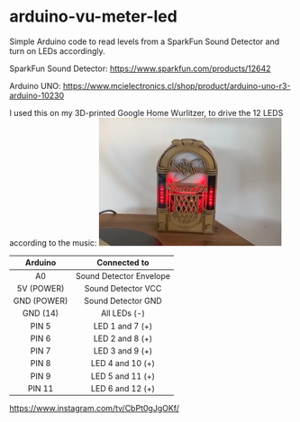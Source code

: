 # arduino-vu-meter-led
Simple Arduino code to read levels from a SparkFun Sound Detector and turn on LEDs accordingly. 

SparkFun Sound Detector:
https://www.sparkfun.com/products/12642

Arduino UNO:
https://www.mcielectronics.cl/shop/product/arduino-uno-r3-arduino-10230

I used this on my 3D-printed Google Home Wurlitzer, to drive the 12 LEDS according to the music:
![alt text](https://raw.githubusercontent.com/cvasquez-github/arduino-vu-meter-led/main/cvs-wurlitzer-led.png)

| Arduino         | Connected to            |
| :-------------: | :-------------:         |
| A0              | Sound Detector Envelope |
| 5V (POWER)      | Sound Detector VCC      |
| GND (POWER)     | Sound Detector GND      |
| GND (14)        | All LEDs (-)            |
| PIN 5           | LED 1 and 7 (+)         |
| PIN 6           | LED 2 and 8 (+)         |
| PIN 7           | LED 3 and 9 (+)         |
| PIN 8           | LED 4 and 10 (+)        |
| PIN 9           | LED 5 and 11 (+)        |
| PIN 11          | LED 6 and 12 (+)        |


https://www.instagram.com/tv/CbPt0gJgOKf/
